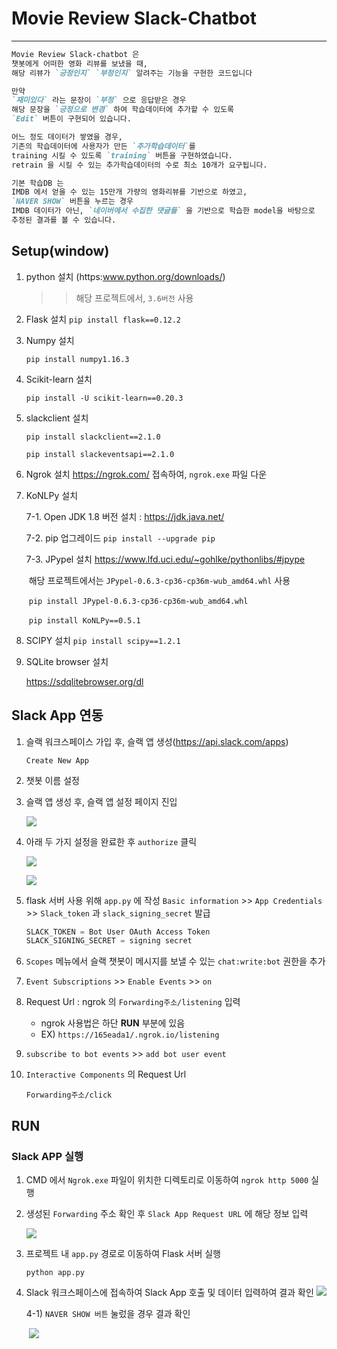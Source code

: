 # Movie Review Slack-Chatbot

<hr>

```markdown
Movie Review Slack-chatbot 은
챗봇에게 어떠한 영화 리뷰를 보냈을 때,
해당 리뷰가 `긍정인지` `부정인지` 알려주는 기능을 구현한 코드입니다

만약
`재미있다` 라는 문장이 `부정` 으로 응답받은 경우
해당 문장을 `긍정으로 변경` 하여 학습데이터에 추가할 수 있도록
`Edit` 버튼이 구현되어 있습니다.

어느 정도 데이터가 쌓였을 경우,
기존의 학습데이터에 사용자가 만든 `추가학습데이터`를
training 시킬 수 있도록 `training` 버튼을 구현하였습니다.
retrain 을 시킬 수 있는 추가학습데이터의 수로 최소 10개가 요구됩니다.

기본 학습DB 는
IMDB 에서 얻을 수 있는 15만개 가량의 영화리뷰를 기반으로 하였고,
`NAVER SHOW` 버튼을 누르는 경우
IMDB 데이터가 아닌, `네이버에서 수집한 댓글들` 을 기반으로 학습한 model을 바탕으로
추정된 결과를 볼 수 있습니다.
```





## Setup(window) 

1. python 설치 (https:www.python.org/downloads/)

   > > 해당 프로젝트에서, `3.6버전` 사용

   

2. Flask 설치
   `pip install flask==0.12.2`

   

3. Numpy 설치

   `pip install numpy1.16.3`



4. Scikit-learn 설치

   `pip install -U scikit-learn==0.20.3`



5. slackclient 설치

   `pip install slackclient==2.1.0`

   `pip install slackeventsapi==2.1.0`



6. Ngrok 설치
   https://ngrok.com/  접속하여, `ngrok.exe` 파일 다운



7. KoNLPy 설치

   7-1. Open JDK 1.8 버전 설치 : https://jdk.java.net/

   7-2. pip 업그레이드
   	   `pip install --upgrade pip`

   7-3. JPypel 설치
   		https://www.lfd.uci.edu/~gohlke/pythonlibs/#jpype

   ​		해당 프로젝트에서는 `JPypel-0.6.3-cp36-cp36m-wub_amd64.whl` 사용

   ​		`pip install JPypel-0.6.3-cp36-cp36m-wub_amd64.whl`

   ​		`pip install KoNLPy==0.5.1`

   

8. SCIPY 설치
   `pip install scipy==1.2.1`



9. SQLite browser 설치

   https://sdqlitebrowser.org/dl







## Slack App 연동

1. 슬랙 워크스페이스 가입 후, 슬랙 앱 생성(https://api.slack.com/apps)

   `Create New App`

2. 챗봇 이름 설정

3. 슬랙 앱 생성 후, 슬랙 앱 설정 페이지 진입

   ![](https://i.postimg.cc/cJ1Sybtd/1.png)

4. 아래 두 가지 설정을 완료한 후 `authorize` 클릭

   ![](https://i.postimg.cc/Dy3R3MRR/2-1.png)

   ![](https://i.postimg.cc/9X7sShgG/2-2.png)

5. flask 서버 사용 위해 `app.py` 에 작성
   `Basic information` >> `App Credentials` >> `Slack_token` 과 `slack_signing_secret` 발급

   ```python
   SLACK_TOKEN = Bot User OAuth Access Token
   SLACK_SIGNING_SECRET = signing secret
   ```

   

6. `Scopes` 메뉴에서 슬랙 챗봇이 메시지를 보낼 수 있는 `chat:write:bot` 권한을 추가

7. `Event Subscriptions` >> `Enable Events` >> `on`
8. Request Url : ngrok 의 `Forwarding주소/listening` 입력
   * ngrok 사용법은 하단 <b>RUN</b> 부분에 있음
   * EX) `https://165eada1/.ngrok.io/listening`

9. `subscribe to bot events` >> `add bot user event`

10. `Interactive Components` 의 Request Url

    `Forwarding주소/click`







## RUN

### Slack APP 실행

1. CMD 에서 `Ngrok.exe` 파일이 위치한 디렉토리로 이동하여 `ngrok http 5000` 실행

2. 생성된 `Forwarding` 주소 확인 후 `Slack App Request URL` 에 해당 정보 입력

   ![](https://i.postimg.cc/s2LDTmBw/image.png)

   

3. 프로젝트 내 `app.py` 경로로 이동하여 Flask 서버 실행

   `python app.py`



4. Slack 워크스페이스에 접속하여 Slack App 호출 및 데이터 입력하여 결과 확인
   ![](https://i.postimg.cc/dQLxCYcb/Kakao-Talk-20190906-110614007.png)

   4-1) `NAVER SHOW 버튼` 눌렀을 경우 결과 확인

   ​		![](https://i.postimg.cc/8Pks4ttg/Kakao-Talk-20190906-110614007.png)






